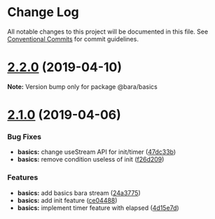 # Change Log

All notable changes to this project will be documented in this file.
See [Conventional Commits](https://conventionalcommits.org) for commit guidelines.

# [2.2.0](https://github.com/barajs/bara/compare/v2.1.0...v2.2.0) (2019-04-10)

**Note:** Version bump only for package @bara/basics





# [2.1.0](https://github.com/barajs/bara/compare/v2.0.0...v2.1.0) (2019-04-06)


### Bug Fixes

* **basics:** change useStream API for init/timer ([47dc33b](https://github.com/barajs/bara/commit/47dc33b))
* **basics:** remove condition useless of init ([f26d209](https://github.com/barajs/bara/commit/f26d209))


### Features

* **basics:** add basics bara stream ([24a3775](https://github.com/barajs/bara/commit/24a3775))
* **basics:** add init feature ([ce04488](https://github.com/barajs/bara/commit/ce04488))
* **basics:** implement timer feature with elapsed ([4d15e7d](https://github.com/barajs/bara/commit/4d15e7d))
